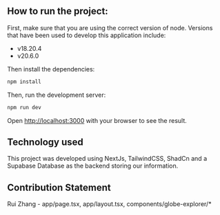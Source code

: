## How to run the project:

First, make sure that you are using the correct version of node. Versions that have been used to develop this
application include:
- v18.20.4
- v20.6.0

Then install the dependencies:

```bash
npm install
```

Then, run the development server:

```bash
npm run dev
```

Open [http://localhost:3000](http://localhost:3000) with your browser to see the result.


## Technology used
This project was developed using NextJs, TailwindCSS, ShadCn and a Supabase Database as the backend storing our information.


## Contribution Statement
Rui Zhang - app/page.tsx, app/layout.tsx, components/globe-explorer/*